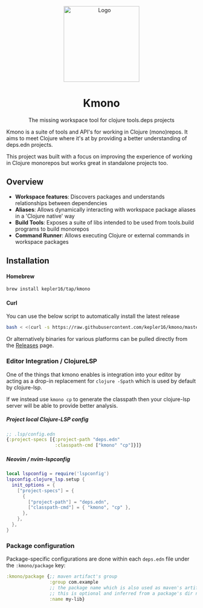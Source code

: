 <div align="center">
  <p>
    <img 
      src="https://github.com/user-attachments/assets/4f98b4d2-adcf-412f-bba5-1dbba43604a8"
      align="center"
      alt="Logo"
      height="200px"
    />
  </p>

  <h1>Kmono</h1>

  <p>
    The missing workspace tool for clojure tools.deps projects
  </p>
</div>

Kmono is a suite of tools and API's for working in Clojure (mono)repos. It aims to meet Clojure where it's at by
providing a better understanding of deps.edn projects.

This project was built with a focus on improving the experience of working in Clojure monorepos but works great in
standalone projects too.

## Overview

- **Workspace features**: Discovers packages and understands relationships between dependencies
- **Aliases**: Allows dynamically interacting with workspace package aliases in a 'Clojure native' way
- **Build Tools**: Exposes a suite of libs intended to be used from tools.build programs to build monorepos
- **Command Runner**: Allows executing Clojure or external commands in workspace packages

## Installation

#### Homebrew

```bash
brew install kepler16/tap/kmono
```

#### Curl

You can use the below script to automatically install the latest release

```bash
bash < <(curl -s https://raw.githubusercontent.com/kepler16/kmono/master/install.sh)
```

Or alternatively binaries for various platforms can be pulled directly from the
[Releases](https://github.com/kepler16/kmono/releases) page.

### Editor Integration / ClojureLSP

One of the things that kmono enables is integration into your editor by acting as a drop-in replacement for `clojure
-Spath` which is used by default by clojure-lsp.

If we instead use `kmono cp` to generate the classpath then your clojure-lsp server will be able to provide better
analysis.

##### Project local Clojure-LSP config

```clojure
;; .lsp/config.edn
{:project-specs [{:project-path "deps.edn"
                  :classpath-cmd ["kmono" "cp"]}]}
```

##### Neovim / nvim-lspconfig

```lua
local lspconfig = require('lspconfig')
lspconfig.clojure_lsp.setup {
  init_options = {
    ["project-specs"] = {
      {
        ["project-path"] = "deps.edn",
        ["classpath-cmd"] = { "kmono", "cp" },
      },
    },
  },
}
```

### Package configuration

Package-specific configurations are done within each `deps.edn` file under the `:kmono/package` key:

```clj
:kmono/package {;; maven artifact's group
                :group com.example
                ;; the package name which is also used as maven's artifactId
                ;; this is optional and inferred from a package's dir name
                :name my-lib}
```
